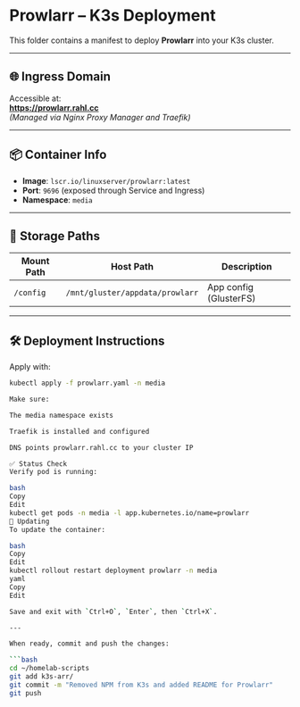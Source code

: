 # Prowlarr – K3s Deployment

This folder contains a manifest to deploy **Prowlarr** into your K3s cluster.

---

## 🌐 Ingress Domain

Accessible at:  
**https://prowlarr.rahl.cc**  
*(Managed via Nginx Proxy Manager and Traefik)*

---

## 📦 Container Info

- **Image**: `lscr.io/linuxserver/prowlarr:latest`
- **Port**: `9696` (exposed through Service and Ingress)
- **Namespace**: `media`

---

## 💾 Storage Paths

| Mount Path       | Host Path                               | Description                |
|------------------|------------------------------------------|----------------------------|
| `/config`        | `/mnt/gluster/appdata/prowlarr`         | App config (GlusterFS)     |

---

## 🛠️ Deployment Instructions

Apply with:

```bash
kubectl apply -f prowlarr.yaml -n media

Make sure:

The media namespace exists

Traefik is installed and configured

DNS points prowlarr.rahl.cc to your cluster IP

✅ Status Check
Verify pod is running:

bash
Copy
Edit
kubectl get pods -n media -l app.kubernetes.io/name=prowlarr
🔄 Updating
To update the container:

bash
Copy
Edit
kubectl rollout restart deployment prowlarr -n media
yaml
Copy
Edit

Save and exit with `Ctrl+O`, `Enter`, then `Ctrl+X`.

---

When ready, commit and push the changes:

```bash
cd ~/homelab-scripts
git add k3s-arr/
git commit -m "Removed NPM from K3s and added README for Prowlarr"
git push

